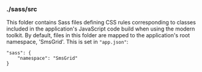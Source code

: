 ### ./sass/src

This folder contains Sass files defining CSS rules corresponding to classes
included in the application's JavaScript code build when using the modern toolkit.
By default, files in this folder are mapped to the application's root namespace, 'SmsGrid'.
This is set in `"app.json"`:

    "sass": {
        "namespace": "SmsGrid"
    }